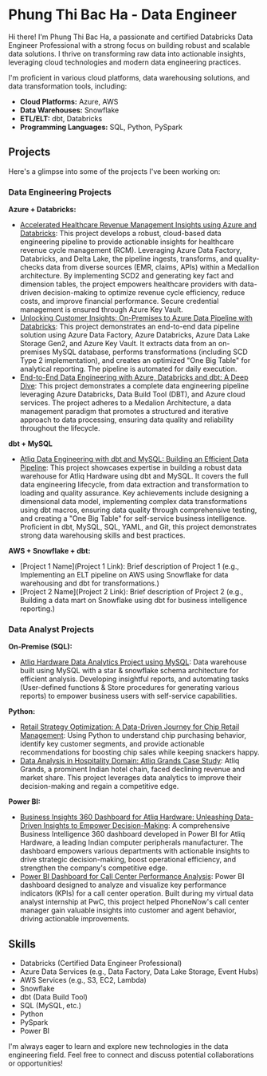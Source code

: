 # Phung Thi Bac Ha - Data Engineer

Hi there! I'm Phung Thi Bac Ha, a passionate and certified Databricks Data Engineer Professional with a strong focus on building robust and scalable data solutions. I thrive on transforming raw data into actionable insights, leveraging cloud technologies and modern data engineering practices.

I'm proficient in various cloud platforms, data warehousing solutions, and data transformation tools, including:

*   **Cloud Platforms:** Azure, AWS
*   **Data Warehouses:** Snowflake
*   **ETL/ELT:** dbt, Databricks
*   **Programming Languages:** SQL, Python, PySpark

## Projects

Here's a glimpse into some of the projects I've been working on:

### Data Engineering Projects

**Azure + Databricks:**

*   [Accelerated Healthcare Revenue Management Insights using Azure and Databricks](https://github.com/phungthibacha/Accelerated-Healthcare-Revenue-Management-Insights-using-Azure-and-Databricks): This project develops a robust, cloud-based data engineering pipeline to provide actionable insights for healthcare revenue cycle management (RCM). Leveraging Azure Data Factory, Databricks, and Delta Lake, the pipeline ingests, transforms, and quality-checks data from diverse sources (EMR, claims, APIs) within a Medallion architecture. By implementing SCD2 and generating key fact and dimension tables, the project empowers healthcare providers with data-driven decision-making to optimize revenue cycle efficiency, reduce costs, and improve financial performance. Secure credential management is ensured through Azure Key Vault.
*   [Unlocking Customer Insights: On-Premises to Azure Data Pipeline with Databricks](https://github.com/phungthibacha/Unlocking-Customer-Insights-On-Premises-to-Azure-Data-Pipeline-with-Databricks): This project demonstrates an end-to-end data pipeline solution using Azure Data Factory, Azure Databricks, Azure Data Lake Storage Gen2, and Azure Key Vault. It extracts data from an on-premises MySQL database, performs transformations (including SCD Type 2 implementation), and creates an optimized "One Big Table" for analytical reporting. The pipeline is automated for daily execution.
*   [End-to-End Data Engineering with Azure, Databricks and dbt: A Deep Dive](https://github.com/phungthibacha/adventureworks_dbt_databricks): This project demonstrates a complete data engineering pipeline leveraging Azure Databricks, Data Build Tool (DBT), and Azure cloud services. The project adheres to a Medalion Architecture, a data management paradigm that promotes a structured and iterative approach to data processing, ensuring data quality and reliability throughout the lifecycle.

**dbt + MySQL**
*   [Atliq Data Engineering with dbt and MySQL: Building an Efficient Data Pipeline](https://github.com/phungthibacha/dbt_mysql_project): This project showcases expertise in building a robust data warehouse for Atliq Hardware using dbt and MySQL.  It covers the full data engineering lifecycle, from data extraction and transformation to loading and quality assurance. Key achievements include designing a dimensional data model, implementing complex data transformations using dbt macros, ensuring data quality through comprehensive testing, and creating a "One Big Table" for self-service business intelligence.  Proficient in dbt, MySQL, SQL, YAML, and Git, this project demonstrates strong data warehousing skills and best practices.
  
**AWS + Snowflake + dbt:**

*   [Project 1 Name](Project 1 Link): Brief description of Project 1 (e.g., Implementing an ELT pipeline on AWS using Snowflake for data warehousing and dbt for transformations.)
*   [Project 2 Name](Project 2 Link): Brief description of Project 2 (e.g., Building a data mart on Snowflake using dbt for business intelligence reporting.)

### Data Analyst Projects

**On-Premise (SQL):**

*   [Atliq Hardware Data Analytics Project using MySQL](https://github.com/phungthibacha/MySQL_Sale-SupplyChain_Analysis): Data warehouse built using MySQL with a star & snowflake schema architecture for efficient analysis. Developing insightful reports, and automating tasks (User-defined functions & Store procedures for generating various reports) to empower business users with self-service capabilities.

**Python:**

*   [Retail Strategy Optimization: A Data-Driven Journey for Chip Retail Management](https://github.com/phungthibacha/Python_Retail-Strategy-and-Analytics): Using Python to understand chip purchasing behavior, identify key customer segments, and provide actionable recommendations for boosting chip sales while keeping snackers happy.
*   [Data Analysis in Hospitality Domain: Atliq Grands Case Study](https://github.com/phungthibacha/Python_Data_Analysis_Hospitality_Domain): Atliq Grands, a prominent Indian hotel chain, faced declining revenue and market share. This project leverages data analytics to improve their decision-making and regain a competitive edge.

**Power BI:**

*   [Business Insights 360 Dashboard for Atliq Hardware: Unleashing Data-Driven Insights to Empower Decision-Making](https://github.com/phungthibacha/PowerBI_Business_Insights360_For_Department_Managers): A comprehensive Business Intelligence 360 dashboard developed in Power BI for Atliq Hardware, a leading Indian computer peripherals manufacturer. The dashboard empowers various departments with actionable insights to drive strategic decision-making, boost operational efficiency, and strengthen the company's competitive edge.
*   [Power BI Dashboard for Call Center Performance Analysis](https://github.com/phungthibacha/PowerBI_Call_Centre_Performance): Power BI dashboard designed to analyze and visualize key performance indicators (KPIs) for a call center operation. Built during my virtual data analyst internship at PwC, this project helped PhoneNow's call center manager gain valuable insights into customer and agent behavior, driving actionable improvements.

## Skills

*   Databricks (Certified Data Engineer Professional)
*   Azure Data Services (e.g., Data Factory, Data Lake Storage, Event Hubs)
*   AWS Services (e.g., S3, EC2, Lambda)
*   Snowflake
*   dbt (Data Build Tool)
*   SQL (MySQL, etc.)
*   Python
*   PySpark
*   Power BI

I'm always eager to learn and explore new technologies in the data engineering field. Feel free to connect and discuss potential collaborations or opportunities!
